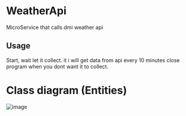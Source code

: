 # WeatherApi
MicroService that calls dmi weather api

## Usage
Start, wait let it collect.
it i will get data from api every 10 minutes
close program when you dont want it to collect.


# Class diagram (Entities)
![image](https://github.com/failbreak/WeatherApi/assets/69219123/dba96bc2-34f6-4cc8-9842-8dd03418ed68)
